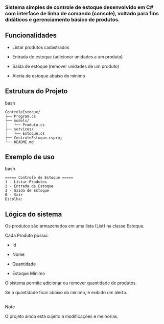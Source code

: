 ### Sistema simples de controle de estoque desenvolvido em C# com interface de linha de comando (console), voltado para fins didáticos e gerenciamento básico de produtos.

## Funcionalidades
- Listar produtos cadastrados

- Entrada de estoque (adicionar unidades a um produto)

- Saída de estoque (remover unidades de um produto)

- Alerta de estoque abaixo do mínimo

## Estrutura do Projeto

bash
```
ControleEstoque/
├── Program.cs
├── models/
│   └── Produto.cs
├── services/
│   └── Estoque.cs
├── ControleEstoque.csproj
└── README.md
```

## Exemplo de uso

bash
```
===== Controle de Estoque =====
1 - Listar Produtos
2 - Entrada de Estoque
3 - Saída de Estoque
0 - Sair
Escolha:
```

## Lógica do sistema
Os produtos são armazenados em uma lista (List<Produto>) na classe Estoque.

Cada Produto possui:

- Id

- Nome

- Quantidade

- Estoque Minimo

O sistema permite adicionar ou remover quantidade de produtos.

Se a quantidade ficar abaixo do mínimo, é exibido um alerta.

##
>[!note]
> O projeto ainda está sujeito a modificações e melhorias.

